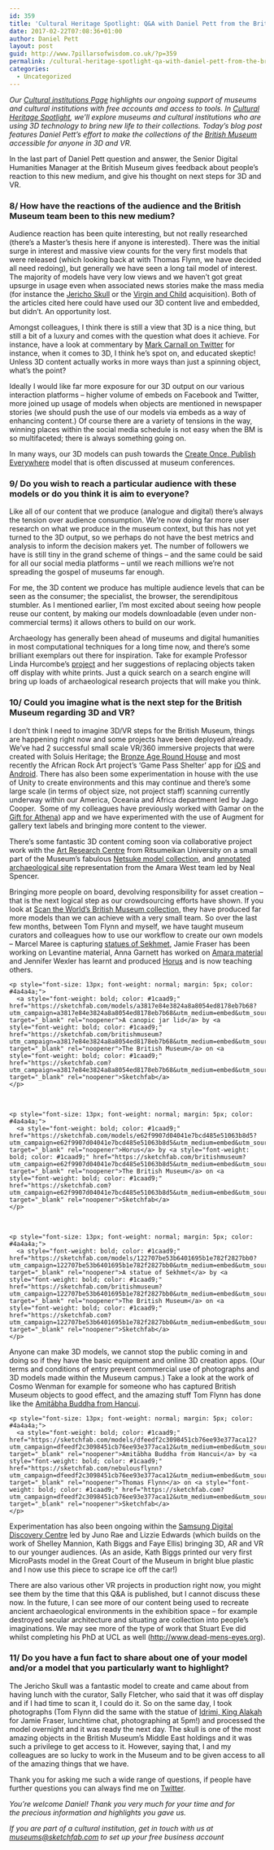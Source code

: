 ```yaml
---
id: 359
title: 'Cultural Heritage Spotlight: Q&A with Daniel Pett from the British Museum (Part 3)'
date: 2017-02-22T07:08:36+01:00
author: Daniel Pett
layout: post
guid: http://www.7pillarsofwisdom.co.uk/?p=359
permalink: /cultural-heritage-spotlight-qa-with-daniel-pett-from-the-british-museum-part-3/
categories:
  - Uncategorized
---
```

_Our_ [_Cultural institutions Page_](https://sketchfab.com/museums) _highlights our ongoing support of museums and cultural institutions with free accounts and access to tools. In_ [_Cultural Heritage Spotlight_](https://blog.sketchfab.com/tag/culturalspotlight/)_, we’ll explore museums and cultural institutions who are using 3D technology to bring new life to their collections. Today’s blog post features Daniel Pett’s effort to make the collections of the_ [_British Museum_](https://sketchfab.com/britishmuseum) _accessible for anyone in 3D and VR._

<span style="font-weight: 400;">In the last part of Daniel Pett question and answer, the </span><span style="font-weight: 400;">Senior Digital Humanities Manager at the British Museum gives feedback about people’s reaction to this new medium, and give his thought on next steps for 3D and VR.</span>

### **8/ How have the reactions of the audience and the British Museum team been to this new medium?**

<span style="font-weight: 400;">Audience reaction has been quite interesting, but not really researched (there’s a Master’s thesis here if anyone is interested). There was the initial surge in interest and massive view counts for the very first models that were released (which looking back at with Thomas Flynn, we have decided all need redoing), but generally we have seen a long tail model of interest. The majority of models have very low views and we haven’t got great upsurge in usage even when associated news stories make the mass media (for instance the </span>[<span style="font-weight: 400;">Jericho Skull</span>](http://www.independent.co.uk/arts-entertainment/art/features/the-jericho-skull-british-museum-facial-reconstruction-ct-scan-a7474516.html) <span style="font-weight: 400;">or the </span>[<span style="font-weight: 400;">Virgin and Child</span>](https://www.theguardian.com/culture/2016/dec/10/british-museum-medieval-virgin-child-statue) <span style="font-weight: 400;">acquisition). Both of the articles cited here could have used our 3D content live and embedded, but didn’t. An opportunity lost.</span>

<span style="font-weight: 400;">Amongst colleagues, I think there is still a view that 3D is a nice thing, but still a bit of a luxury and comes with the question what does it achieve. For instance, have a look at commentary by </span>[<span style="font-weight: 400;">Mark Carnall on Twitter</span>](https://twitter.com/search?f=tweets&vertical=default&q=%40mark_carnall%203d&src=typd) <span style="font-weight: 400;">for instance, when it comes to 3D, I think he’s spot on, and educated skeptic! Unless 3D content actually works in more ways than just a spinning object, what’s the point?</span>

Ideally I would like far more exposure for our 3D output on our various interaction platforms – higher volume of embeds on Facebook and Twitter, more joined up usage of models when objects are mentioned in newspaper stories (we should push the use of our models via embeds as a way of enhancing content.) Of course there are a variety of tensions in the way, winning places within the social media schedule is not easy when the BM is so multifaceted; there is always something going on.

<span style="font-weight: 400;">In many ways, our 3D models can push towards the </span>[<span style="font-weight: 400;">Create Once, Publish Everywhere</span>](http://libux.co/create-publish-everywhere/) <span style="font-weight: 400;">model that is often discussed at museum conferences.</span>

### **9/ Do you wish to reach a particular audience with these models or do you think it is aim to everyone?**

Like all of our content that we produce (analogue and digital) there’s always the tension over audience consumption. We’re now doing far more user research on what we produce in the museum context, but this has not yet turned to the 3D output, so we perhaps do not have the best metrics and analysis to inform the decision makers yet. The number of followers we have is still tiny in the grand scheme of things – and the same could be said for all our social media platforms – until we reach millions we’re not spreading the gospel of museums far enough.

For me, the 3D content we produce has multiple audience levels that can be seen as the consumer; the specialist, the browser, the serendipitous stumbler. As I mentioned earlier, I’m most excited about seeing how people reuse our content, by making our models downloadable (even under non-commercial terms) it allows others to build on our work.

<span style="font-weight: 400;">Archaeology has generally been ahead of museums and digital humanities in most computational techniques for a long time now, and there’s some brilliant exemplars out there for inspiration. Take for example Professor Linda Hurcombe’s </span>[<span style="font-weight: 400;">project</span>](http://openarch.eu/) <span style="font-weight: 400;">and her suggestions of replacing objects taken off display with white prints. Just a quick search on a search engine will bring up loads of archaeological research projects that will make you think.</span>

### **10/ Could you imagine what is the next step for the British Museum regarding 3D and VR?**

<span style="font-weight: 400;">I don’t think I need to imagine 3D/VR steps for the British Museum, things are happening right now and some projects have been deployed already. We’ve had 2 successful small scale VR/360 immersive projects that were created with Soluis Heritage; the </span>[<span style="font-weight: 400;">Bronze Age Round House</span>](http://londonist.com/2015/08/immerse-yourself-in-bronze-age-london-virtual-reality) <span style="font-weight: 400;">and most recently the African Rock Art project’s ‘Game Pass Shelter’ app for </span>[<span style="font-weight: 400;">iOS</span>](https://itunes.apple.com/de/app/game-pass-shelter/id1176174140?l=en&mt=8) <span style="font-weight: 400;">and </span>[<span style="font-weight: 400;">Android</span>](https://play.google.com/store/apps/details?id=com.soluis.gamepassshelter&hl=en_GB)<span style="font-weight: 400;">. There has also been some experimentation in house with the use of Unity to create environments and this may continue and there’s some large scale (in terms of object size, not project staff) scanning currently underway within our America, Oceania and Africa department led by Jago Cooper.  Some of my colleagues have previously worked with Gamar on the </span>[<span style="font-weight: 400;">Gift for Athena</span>](http://gamar.com/games/a-gift-for-athena/)) <span style="font-weight: 400;">app and we have experimented with the use of Augment for gallery text labels and bringing more content to the viewer.</span>

<span style="font-weight: 400;">There’s some fantastic 3D content coming soon via collaborative project work with the </span>[<span style="font-weight: 400;">Art Research Centre</span>](http://en.ritsumei.ac.jp/research/organizations/art-research-center/) <span style="font-weight: 400;">from Ritsumeikan University on a small part of the Museum’s fabulous </span>[<span style="font-weight: 400;">Netsuke model collection</span>](http://search.britishmuseum.org/#/tabbed/search?srtall=date%253AD%253AL%253Ad1&srtcollection=date%253AD%253AL%253Ad1&srtmerchandise=date%253AD%253AL%253Ad1&srtwebsite=date%253AD%253AL%253Ad1&q=netsuke)<span style="font-weight: 400;">, and </span>[<span style="font-weight: 400;">annotated archaeological site</span>](http://www.britishmuseum.org/research/research_projects/all_current_projects/sudan/amara_west_research_project/explore_amara_west_in_3d.aspx) <span style="font-weight: 400;">representation from the Amara West team led by Neal Spencer.</span>

<span style="font-weight: 400;">Bringing more people on board, devolving responsibility for asset creation – that is the next logical step as our crowdsourcing efforts have shown. If you look at </span>[<span style="font-weight: 400;">Scan the World’s British Museum collection</span>](https://www.myminifactory.com/search/?query=british+museum&searchType=1)<span style="font-weight: 400;">, they have produced far more models than we can achieve with a very small team. So over the last few months, between Tom Flynn and myself, we have taught museum curators and colleagues how to use our workflow to create our own models – Marcel Maree is capturing </span>[<span style="font-weight: 400;">statues of Sekhmet</span>](https://sketchfab.com/britishmuseum/collections/project-sekhmet)<span style="font-weight: 400;">, Jamie Fraser has been working on Levantine material, Anna Garnett has worked on </span>[<span style="font-weight: 400;">Amara material</span>](https://sketchfab.com/models/a3817e84e3824a8a8054ed8178eb7b68) <span style="font-weight: 400;">and Jennifer Wexler has learnt and produced </span>[<span style="font-weight: 400;">Horus</span>](https://sketchfab.com/models/e62f9907d04041e7bcd485e51063b8d5) <span style="font-weight: 400;">and is now teaching others.</span>

<div class="oembed oembed-rich oembed-sketchfab-com oembed-rich-sketchfab-com">
  <div class="sketchfab-embed-wrapper">
    <p>
    </p>

    <p style="font-size: 13px; font-weight: normal; margin: 5px; color: #4a4a4a;">
      <a style="font-weight: bold; color: #1caad9;" href="https://sketchfab.com/models/a3817e84e3824a8a8054ed8178eb7b68?utm_campaign=a3817e84e3824a8a8054ed8178eb7b68&utm_medium=embed&utm_source=oembed" target="_blank" rel="noopener">A canopic jar lid</a> by <a style="font-weight: bold; color: #1caad9;" href="https://sketchfab.com/britishmuseum?utm_campaign=a3817e84e3824a8a8054ed8178eb7b68&utm_medium=embed&utm_source=oembed" target="_blank" rel="noopener">The British Museum</a> on <a style="font-weight: bold; color: #1caad9;" href="https://sketchfab.com?utm_campaign=a3817e84e3824a8a8054ed8178eb7b68&utm_medium=embed&utm_source=oembed" target="_blank" rel="noopener">Sketchfab</a>
    </p>
  </div>
</div>

&nbsp;

<div class="oembed oembed-rich oembed-sketchfab-com oembed-rich-sketchfab-com">
  <div class="sketchfab-embed-wrapper">
    <p>
    </p>

    <p style="font-size: 13px; font-weight: normal; margin: 5px; color: #4a4a4a;">
      <a style="font-weight: bold; color: #1caad9;" href="https://sketchfab.com/models/e62f9907d04041e7bcd485e51063b8d5?utm_campaign=e62f9907d04041e7bcd485e51063b8d5&utm_medium=embed&utm_source=oembed" target="_blank" rel="noopener">Horus</a> by <a style="font-weight: bold; color: #1caad9;" href="https://sketchfab.com/britishmuseum?utm_campaign=e62f9907d04041e7bcd485e51063b8d5&utm_medium=embed&utm_source=oembed" target="_blank" rel="noopener">The British Museum</a> on <a style="font-weight: bold; color: #1caad9;" href="https://sketchfab.com?utm_campaign=e62f9907d04041e7bcd485e51063b8d5&utm_medium=embed&utm_source=oembed" target="_blank" rel="noopener">Sketchfab</a>
    </p>
  </div>
</div>

&nbsp;

<div class="oembed oembed-rich oembed-sketchfab-com oembed-rich-sketchfab-com">
  <div class="sketchfab-embed-wrapper">
    <p>
    </p>

    <p style="font-size: 13px; font-weight: normal; margin: 5px; color: #4a4a4a;">
      <a style="font-weight: bold; color: #1caad9;" href="https://sketchfab.com/models/122707be53b6401695b1e782f2827bb0?utm_campaign=122707be53b6401695b1e782f2827bb0&utm_medium=embed&utm_source=oembed" target="_blank" rel="noopener">A statue of Sekhmet</a> by <a style="font-weight: bold; color: #1caad9;" href="https://sketchfab.com/britishmuseum?utm_campaign=122707be53b6401695b1e782f2827bb0&utm_medium=embed&utm_source=oembed" target="_blank" rel="noopener">The British Museum</a> on <a style="font-weight: bold; color: #1caad9;" href="https://sketchfab.com?utm_campaign=122707be53b6401695b1e782f2827bb0&utm_medium=embed&utm_source=oembed" target="_blank" rel="noopener">Sketchfab</a>
    </p>
  </div>
</div>

<span style="font-weight: 400;">Anyone can make 3D models, we cannot stop the public coming in and doing so if they have the basic equipment and online 3D creation apps. (Our terms and conditions of entry prevent commercial use of photographs and 3D models made within the Museum campus.) Take a look at the work of Cosmo Wenman for example for someone who has captured British Museum objects to good effect, and the amazing stuff Tom Flynn has done like the </span>[<span style="font-weight: 400;">Amitābha Buddha from Hancui</span>](https://sketchfab.com/models/dfeedf2c3098451cb76ee93e377aca12)<span style="font-weight: 400;">.</span>

<div class="oembed oembed-rich oembed-sketchfab-com oembed-rich-sketchfab-com">
  <div class="sketchfab-embed-wrapper">
    <p>
    </p>

    <p style="font-size: 13px; font-weight: normal; margin: 5px; color: #4a4a4a;">
      <a style="font-weight: bold; color: #1caad9;" href="https://sketchfab.com/models/dfeedf2c3098451cb76ee93e377aca12?utm_campaign=dfeedf2c3098451cb76ee93e377aca12&utm_medium=embed&utm_source=oembed" target="_blank" rel="noopener">Amitābha Buddha from Hancui</a> by <a style="font-weight: bold; color: #1caad9;" href="https://sketchfab.com/nebulousflynn?utm_campaign=dfeedf2c3098451cb76ee93e377aca12&utm_medium=embed&utm_source=oembed" target="_blank" rel="noopener">Thomas Flynn</a> on <a style="font-weight: bold; color: #1caad9;" href="https://sketchfab.com?utm_campaign=dfeedf2c3098451cb76ee93e377aca12&utm_medium=embed&utm_source=oembed" target="_blank" rel="noopener">Sketchfab</a>
    </p>
  </div>
</div>

<span style="font-weight: 400;">Experimentation has also been ongoing within the </span>[<span style="font-weight: 400;">Samsung Digital Discovery Centre</span>](https://www.britishmuseum.org/learning/samsung_centre.aspx) <span style="font-weight: 400;">led by Juno Rae and Lizzie Edwards (which builds on the work of Shelley Mannion, Kath Biggs and Faye Ellis) bringing 3D, AR and VR to our younger audiences. (As an aside, Kath Biggs printed our very first MicroPasts model in the Great Court of the Museum in bright blue plastic and I now use this piece to scrape ice off the car!)</span>

<span style="font-weight: 400;">There are also various other VR projects in production right now, you might see them by the time that this Q&A is published, but I cannot discuss these now. In the future, I can see more of our content being used to recreate ancient archaeological environments in the exhibition space – for example destroyed secular architecture and situating are collection into people’s imaginations. We may see more of the type of work that Stuart Eve did whilst completing his PhD at UCL as well (</span>[<span style="font-weight: 400;">http://www.dead-mens-eyes.org</span>](http://www.dead-mens-eyes.org)<span style="font-weight: 400;">). </span>

### **11/ Do you have a fun fact to share about one of your model and/or a model that you particularly want to highlight?**

<span style="font-weight: 400;">The Jericho Skull was a fantastic model to create and came about from having lunch with the curator, Sally Fletcher, who said that it was off display and if I had time to scan it, I could do it. So on the same day, I took photographs (Tom Flynn did the same with the statue of </span>[<span style="font-weight: 400;">Idrimi, King Alakah</span>](https://sketchfab.com/models/cc454db8aafc4640926db2948a93176d) <span style="font-weight: 400;">for Jamie Fraser, lunchtime chat, photographing at 5pm!) and processed the model overnight and it was ready the next day. The skull is one of the most amazing objects in the British Museum’s Middle East holdings and it was such a privilege to get access to it. However, saying that, I and my colleagues are so lucky to work in the Museum and to be given access to all of the amazing things that we have.</span>

<span style="font-weight: 400;">Thank you for asking me such a wide range of questions, if people have further questions you can always find me on </span><a href="https://twitter.com/dejpett" target="_blank" rel="noopener"><span style="font-weight: 400;">Twitter</span></a><span style="font-weight: 400;">.</span>

_<span style="font-weight: 400;">You’re welcome Daniel! Thank you very much for your time and for the precious information and highlights you gave us.</span>_

_If you are part of a cultural institution, get in touch with us at museums@sketchfab.com to set up your free business account_
